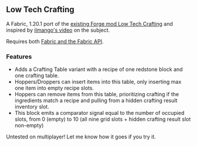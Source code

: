 ## Low Tech Crafting

A Fabric, 1.20.1 port of the [existing Forge mod Low Tech Crafting](https://www.curseforge.com/minecraft/mc-mods/low-tech-crafting) and inspired by [ilmango's video](https://www.youtube.com/watch?v=2_HL309IZ0M) on the subject.

Requires both [Fabric and the Fabric API](https://fabricmc.net/use/installer/).

### Features

- Adds a Crafting Table variant with a recipe of one redstone block and one crafting table.
- Hoppers/Droppers can insert items into this table, only inserting max one item into empty recipe slots.
- Hoppers can remove items from this table, prioritizing crafting if the ingredients match a recipe and pulling from a hidden crafting result inventory slot. 
- This block emits a comparator signal equal to the number of occupied slots, from 0 (empty) to 10 (all nine grid slots + hidden crafting result slot non-empty)

Untested on multiplayer! Let me know how it goes if you try it.